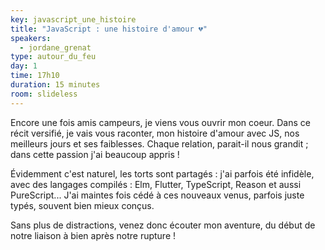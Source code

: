 ```yaml
---
key: javascript_une_histoire
title: "JavaScript : une histoire d'amour 💔"
speakers:
  - jordane_grenat
type: autour_du_feu
day: 1
time: 17h10
duration: 15 minutes
room: slideless
---
```


Encore une fois amis campeurs, je viens vous ouvrir mon coeur. Dans ce récit versifié, je vais vous raconter, mon histoire d'amour avec JS, nos meilleurs jours et ses faiblesses. Chaque relation, parait-il nous grandit ; dans cette passion j'ai beaucoup appris !

Évidemment c'est naturel, les torts sont partagés : j'ai parfois été infidèle, avec des langages compilés : Elm, Flutter, TypeScript, Reason et aussi PureScript... J'ai maintes fois cédé à ces nouveaux venus, parfois juste typés, souvent bien mieux conçus.

Sans plus de distractions, venez donc écouter mon aventure, du début de notre liaison à bien après notre rupture !